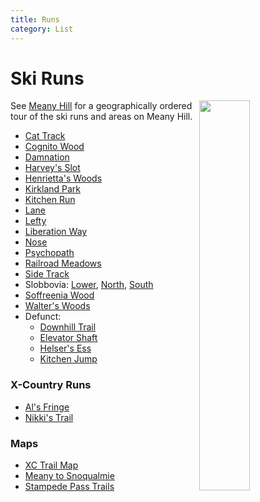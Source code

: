 ```yaml
---
title: Runs
category: List
---
```

# Ski Runs
<img src="https://raw.githubusercontent.com/MeanyLodge/meanylodge.github.com/assets/img/2020-Meany-Map.jpeg" align="right" style="width: 40%;">

See [Meany Hill](/Meany-Hill) for a geographically ordered tour of the ski runs and areas on Meany Hill.

* [Cat Track](/Run/Cat-Track)
* [Cognito Wood](/Run/Cognito-Wood)
* [Damnation](/Run/Damnation)
* [Harvey's Slot](/Run/Harvey's-Slot)
* [Henrietta's Woods](/Run/Henrietta's-Woods)
* [Kirkland Park](/Run/Kirkland-Park)
* [Kitchen Run](/Run/Kitchen-Run)
* [Lane](/Run/Lane)
* [Lefty](/Run/Lefty)
* [Liberation Way](/Run/Liberation-Way)
* [Nose](/Run/Nose)
* [Psychopath](/Run/Psychopath)
* [Railroad Meadows](/Run/Railroad-Meadows)
* [Side Track](/Run/Side-Track)
* Slobbovia: [Lower](/Run/Lower-Slobbovia), [North](/Run/North-Slobbovia), [South](/Run/South-Slobbovia)
* [Soffreenia Wood](/Run/Soffreenia-Wood)
* [Walter's Woods](/Run/Walter's-Woods)
* Defunct:
    * [Downhill Trail](/Run/Downhill-Trail)
    * [Elevator Shaft](/Run/Elevator-Shaft)
    * [Helser's Ess](/Run/Helser's-Ess)
    * [Kitchen Jump](/Run/Kitchen-Jump)

### X-Country Runs

* [Al's Fringe](/Run/Al's-Fringe)
* [Nikki's Trail](/Run/Nikki's-Trail)

### Maps

* [XC Trail Map](https://raw.githubusercontent.com/MeanyLodge/meanylodge.github.com/assets/maps/2020-Meany-XC-Trail-Map.pdf)
* [Meany to Snoqualmie](https://raw.githubusercontent.com/MeanyLodge/meanylodge.github.com/assets/maps/1951-Meany-to-Snoqualmie-map.pdf)
* [Stampede Pass Trails](https://raw.githubusercontent.com/MeanyLodge/meanylodge.github.com/assets/maps/2021-Stampede-Pass-Trails.pdf)

